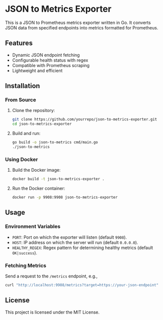 # JSON to Metrics Exporter

This is a JSON to Prometheus metrics exporter written in Go. It converts JSON data from specified endpoints into metrics formatted for Prometheus.

## Features

- Dynamic JSON endpoint fetching
- Configurable health status with regex
- Compatible with Prometheus scraping
- Lightweight and efficient

## Installation

### From Source

1. Clone the repository:

   ```bash
   git clone https://github.com/yourrepo/json-to-metrics-exporter.git
   cd json-to-metrics-exporter
   ```

2. Build and run:

   ```bash
   go build -o json-to-metrics cmd/main.go
   ./json-to-metrics
   ```

### Using Docker

1. Build the Docker image:

   ```bash
   docker build -t json-to-metrics-exporter .
   ```

2. Run the Docker container:

   ```bash
   docker run -p 9908:9908 json-to-metrics-exporter
   ```

## Usage

### Environment Variables

- `PORT`: Port on which the exporter will listen (default `9908`).
- `HOST`: IP address on which the server will run (default `0.0.0.0`).
- `HEALTHY_REGEX`: Regex pattern for determining healthy metrics (default `OK|success`).

### Fetching Metrics

Send a request to the `/metrics` endpoint, e.g.,

```bash
curl "http://localhost:9908/metrics?target=https://your-json-endpoint"
```

## License

This project is licensed under the MIT License.
